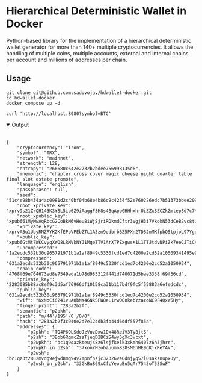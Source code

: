 # Hierarchical Deterministic Wallet in Docker
Python-based library for the implementation of a hierarchical deterministic wallet generator for more than 140+ multiple cryptocurrencies. It allows the handling of multiple coins, multiple accounts, external and internal chains per account and millions of addresses per chain.

## Usage
```shell script
git clone git@github.com:sadovojav/hdwallet-docker.git
cd hdwallet-docker
docker compose up -d
```

```curl
curl 'http://localhost:8080?symbol=BTC'
```

<details open>
  <summary>Output</summary><br/>

```json5
{
    "cryptocurrency": "Tron",
    "symbol": "TRX",
    "network": "mainnet",
    "strength": 128,
    "entropy": "266680c642e2732b2bdee756998135d6",
    "mnemonic": "chapter cross cover magic cheese night quarter table final slot estate promote",
    "language": "english",
    "passphrase": null,
    "seed": "51c4e98b434a4ac0981d2c40bf04b68e4b86c9c4234f52e760226edc7b51373bbee209bc5684c105df63a54bf24e3fe55bafe6cb52725def634ec74f2e7c274a",
    "root_xprivate_key": "xprv9s21ZrQH143K3Y8L5ip6Z9iAaggF3H8s4BqAppGHHhxhrUiZZxSZCZkZmtepSd7c7YDheZNfVBr8AxG8dNQY3NHiQqJz83tWKWxj1E2LJHd",
    "root_xpublic_key": "xpub661MyMwAqRbcG2CoBkM6vHeu8iWjSjriRQkmdCftr3VgjH3i7VkokN53dCeB2vc8tULG3uMuQ4gRHDSSUc2pytymnQTbjSVxgsT8aibc3vd",
    "xprivate_key": "xprvA3u1UbyRNZRYK2KfEPpVPEbZTL1A3zm9odbrbBZ5PXn2TD8JmMKfpbQ5tpjoL97YgeZBHtpSyRgoLmePPMWF7r71mnoBqMdb6HxPYitntuD",
    "xpublic_key": "xpub6GtMt7WKCvyqXWQ8LRMVkNYJ1MqeTTV1ArXTPZxgwsK1L1TTJtdvNPiZk7eeCJTiCKURbobtXTWrww3hDcPmAxDQYuMxb7eEX7a5mNLr6EG",
    "uncompressed": "1a2ecdc532b30c965791971b1a1af8949c5330fcd1ed7c4200e2cd52a10509341495e9f16c31ab3ec3cfe367a948b48f018e0197ac39fcabe1912a20b48854d7",
    "compressed": "031a2ecdc532b30c965791971b1a1af8949c5330fcd1ed7c4200e2cd52a1050934",
    "chain_code": "4768f69e764673ed8e7549eda1b78d985312f441d740071d5bae3338f69f36cd",
    "private_key": "2283085b88ac8ef9c3d5af76966df10158ca31b117bdf9fc5f55883a6efedcdc",
    "public_key": "031a2ecdc532b30c965791971b1a1af8949c5330fcd1ed7c4200e2cd52a1050934",
    "wif": "KxNoCi6241vuAQbNs46NkSPW8eL1rwQQnkebYzazoNC9F4QxW5Hy",
    "finger_print": "283a2b2f",
    "semantic": "p2pkh",
    "path": "m/44'/195'/0'/0/0",
    "hash": "283a2b2f3c940e2d7e124db3fb44d6ddf557f85a",
    "addresses": {
        "p2pkh": "TQ4P6QLSdoJzVuzDxw1Dx48ReiV3TyBjtS",
        "p2sh": "3Bob6RgmcZzsTjegD2BCiS4wy5gXc3vcxt",
        "p2wpkh": "bc1q9qazkteujs8z6lsjfkelk3xkmh6407z6h3jhrr",
        "p2wpkh_in_p2sh": "37xonYHzobauumo8z8sM6hHE9gKjxReYAV",
        "p2wsh": "bc1qz3t28u2mvdg9ejwd8mg94v7mpnfnsjc32326ve6dnjyq57l0saksnupx0y",
        "p2wsh_in_p2sh": "33GkBu869xCfcYeouBu5qAr7543oT5SSwF"
    }
}
```
</details>
